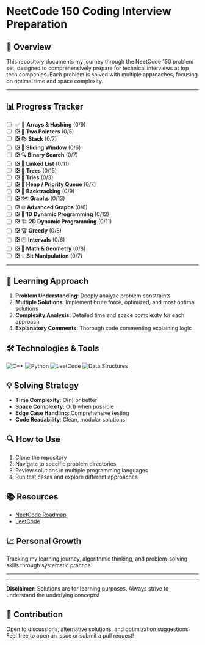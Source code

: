 # NeetCode 150 Coding Interview Preparation

## 🚀 Overview

This repository documents my journey through the NeetCode 150 problem set, designed to comprehensively prepare for technical interviews at top tech companies. Each problem is solved with multiple approaches, focusing on optimal time and space complexity.

----

## 📊 Progress Tracker

- [ ] ✅ 🧮 **Arrays & Hashing** (0/9)
- [ ] ❎ 🔄 **Two Pointers** (0/5)  
- [ ] ❎ 📚 **Stack** (0/7)  
- [ ] ❎ 🚪 **Sliding Window** (0/6)  
- [ ] ❎ 🔍 **Binary Search** (0/7)  
- [ ] ❎ 🔗 **Linked List** (0/11)  
- [ ] ❎ 🌳 **Trees** (0/15)  
- [ ] ❎ 🧵 **Tries** (0/3)  
- [ ] ❎ 🔑 **Heap / Priority Queue** (0/7)  
- [ ] ❎ 🔑 **Backtracking** (0/9)  
- [ ] ❎ 🗺️ **Graphs** (0/13)  
- [ ] ❎ 🌐 **Advanced Graphs** (0/6)  
- [ ] ❎ 🏃 **1D Dynamic Programming** (0/12)  
- [ ] ❎ 🏗️ **2D Dynamic Programming** (0/11)  
- [ ] ❎ 🏆 **Greedy** (0/8)  
- [ ] ❎ 🕒 **Intervals** (0/6)  
- [ ] ❎ 📐 **Math & Geometry** (0/8)  
- [ ] ❎ 💡 **Bit Manipulation** (0/7)  

---

## 🧠 Learning Approach

1. **Problem Understanding**: Deeply analyze problem constraints
2. **Multiple Solutions**: Implement brute force, optimized, and most optimal solutions
3. **Complexity Analysis**: Detailed time and space complexity for each approach
4. **Explanatory Comments**: Thorough code commenting explaining logic

## 🛠 Technologies & Tools

![C++](https://img.shields.io/badge/C%2B%2B-00599C?style=flat&logo=c%2B%2B&logoColor=white)
![Python](https://img.shields.io/badge/Python-3776AB?style=for-the-badge&logo=python&logoColor=white)
![LeetCode](https://img.shields.io/badge/LeetCode-FFA116?style=for-the-badge&logo=LeetCode&logoColor=black)
![Data Structures](https://img.shields.io/badge/Data%20Structures-Algorithms-blueviolet?style=for-the-badge)


## 💡 Solving Strategy

- **Time Complexity**: O(n) or better
- **Space Complexity**: O(1) when possible
- **Edge Case Handling**: Comprehensive testing
- **Code Readability**: Clean, modular solutions

## 🔍 How to Use

1. Clone the repository
2. Navigate to specific problem directories
3. Review solutions in multiple programming languages
4. Run test cases and explore different approaches

## 📚 Resources

- [NeetCode Roadmap](https://neetcode.io/roadmap)
- [LeetCode](https://leetcode.com)

## 📈 Personal Growth

Tracking my learning journey, algorithmic thinking, and problem-solving skills through systematic practice.

---



---

**Disclaimer**: Solutions are for learning purposes. Always strive to understand the underlying concepts!

## 🤝 Contribution

Open to discussions, alternative solutions, and optimization suggestions. Feel free to open an issue or submit a pull request!
